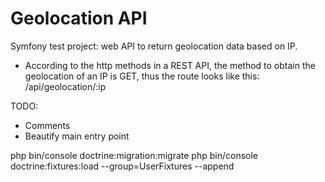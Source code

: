 # Geolocation API

Symfony test project: web API to return geolocation data based on IP.


- According to the http methods in a REST API, the method to obtain the geolocation of an IP is GET, thus the route looks like this: /api/geolocation/:ip


TODO:
- Comments
- Beautify main entry point




php bin/console doctrine:migration:migrate
php bin/console doctrine:fixtures:load --group=UserFixtures --append
